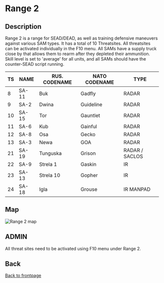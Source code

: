 # Range 2

## Description

Range 2 is a range for SEAD/DEAD, as well as training defensive maneuvers against various SAM types.
It has a total of 10 Threatsites.
All threatsites can be activated individually in the F10 menu.
All SAMs have a supply truck close by that allows them to rearm after they depleted their ammunition.
Skill level is set to 'average' for all units, and all SAMs should have the counter-SEAD script running.

| TS | NAME | RUS. CODENAME | NATO CODENAME | TYPE           |
|----|------|---------------|---------------|----------------|
|  8 | SA-11| Buk           | Gadfly        | RADAR          |
|  9 | SA-2 | Dwina         | Guideline     | RADAR          |
| 10 | SA-15| Tor           | Gauntlet      | RADAR          |
| 11 | SA-6 | Kub           | Gainful       | RADAR          |
| 12 | SA-8 | Osa           | Gecko         | RADAR          |
| 13 | SA-3 | Newa          | GOA           | RADAR          |
| 21 | SA-19| Tunguska      | Grison        | RADAR / SACLOS |
| 22 | SA-9 | Strela 1      | Gaskin        | IR             |
| 23 | SA-13| Strela 10     | Gopher        | IR             |
| 24 | SA-18| Igla          | Grouse        | IR MANPAD      |


## Map
![Range 2 map](/ATRM_Brief/Pictures/Range_2.PNG)


## ADMIN
All threat sites need to be activated using F10 menu under Range 2.

## Back
[Back to frontpage](https://132nd-vwing.github.io/ATRM_Brief/)
